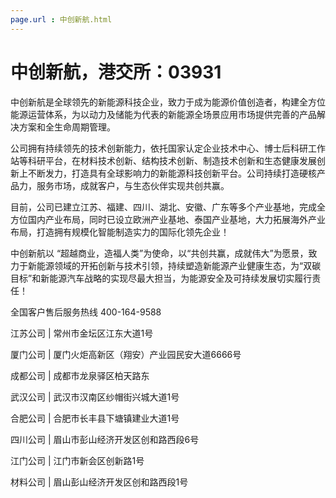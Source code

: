 ```yaml
---
page.url : 中创新航.html
---
```


# 中创新航，港交所：03931
中创新航是全球领先的新能源科技企业，致力于成为能源价值创造者，构建全方位能源运营体系，为以动力及储能为代表的新能源全场景应用市场提供完善的产品解决方案和全生命周期管理。

公司拥有持续领先的技术创新能力，依托国家认定企业技术中心、博士后科研工作站等科研平台，在材料技术创新、结构技术创新、制造技术创新和生态健康发展创新上不断发力，打造具有全球影响力的新能源科技创新平台。公司持续打造硬核产品力，服务市场，成就客户，与生态伙伴实现共创共赢。

目前，公司已建立江苏、福建、四川、湖北、安徽、广东等多个产业基地，完成全方位国内产业布局，同时已设立欧洲产业基地、泰国产业基地，大力拓展海外产业布局，打造拥有规模化智能制造实力的国际化领先企业！

中创新航以 “超越商业，造福人类”为使命，以“共创共赢，成就伟大”为愿景，致力于新能源领域的开拓创新与技术引领，持续塑造新能源产业健康生态，为“双碳目标”和新能源汽车战略的实现尽最大担当，为能源安全及可持续发展切实履行责任！

全国客户售后服务热线
400-164-9588

江苏公司 | 常州市金坛区江东大道1号

厦门公司 | 厦门火炬高新区（翔安）产业园民安大道6666号

成都公司 | 成都市龙泉驿区柏天路东

武汉公司 | 武汉市汉南区纱帽街兴城大道1号

合肥公司 | 合肥市长丰县下塘镇建业大道1号

四川公司 | 眉山市彭山经济开发区创和路西段6号

江门公司 | 江门市新会区创新路1号

材料公司 | 眉山彭山经济开发区创和路西段1号

